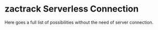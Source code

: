 # zactrack Serverless Connection

Here goes a full list of possibilities without the need of server connection.

